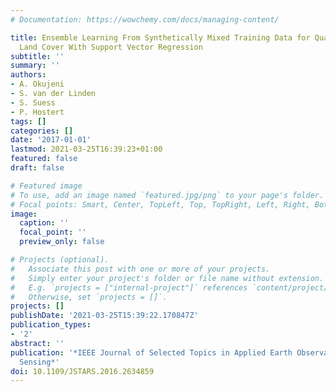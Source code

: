 ```yaml
---
# Documentation: https://wowchemy.com/docs/managing-content/

title: Ensemble Learning From Synthetically Mixed Training Data for Quantifying Urban
  Land Cover With Support Vector Regression
subtitle: ''
summary: ''
authors:
- A. Okujeni
- S. van der Linden
- S. Suess
- P. Hostert
tags: []
categories: []
date: '2017-01-01'
lastmod: 2021-03-25T16:39:23+01:00
featured: false
draft: false

# Featured image
# To use, add an image named `featured.jpg/png` to your page's folder.
# Focal points: Smart, Center, TopLeft, Top, TopRight, Left, Right, BottomLeft, Bottom, BottomRight.
image:
  caption: ''
  focal_point: ''
  preview_only: false

# Projects (optional).
#   Associate this post with one or more of your projects.
#   Simply enter your project's folder or file name without extension.
#   E.g. `projects = ["internal-project"]` references `content/project/deep-learning/index.md`.
#   Otherwise, set `projects = []`.
projects: []
publishDate: '2021-03-25T15:39:22.170847Z'
publication_types:
- '2'
abstract: ''
publication: '*IEEE Journal of Selected Topics in Applied Earth Observations and Remote
  Sensing*'
doi: 10.1109/JSTARS.2016.2634859
---
```

